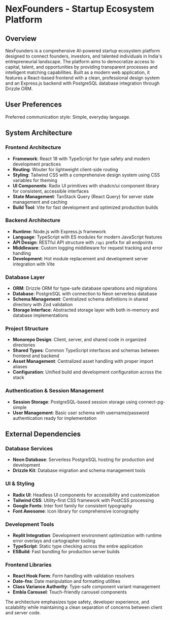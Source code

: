 # NexFounders - Startup Ecosystem Platform

## Overview

NexFounders is a comprehensive AI-powered startup ecosystem platform designed to connect founders, investors, and talented individuals in India's entrepreneurial landscape. The platform aims to democratize access to capital, talent, and opportunities by providing transparent processes and intelligent matching capabilities. Built as a modern web application, it features a React-based frontend with a clean, professional design system and an Express.js backend with PostgreSQL database integration through Drizzle ORM.

## User Preferences

Preferred communication style: Simple, everyday language.

## System Architecture

### Frontend Architecture
- **Framework**: React 18 with TypeScript for type safety and modern development practices
- **Routing**: Wouter for lightweight client-side routing
- **Styling**: Tailwind CSS with a comprehensive design system using CSS variables for theming
- **UI Components**: Radix UI primitives with shadcn/ui component library for consistent, accessible interfaces
- **State Management**: TanStack Query (React Query) for server state management and caching
- **Build Tool**: Vite for fast development and optimized production builds

### Backend Architecture
- **Runtime**: Node.js with Express.js framework
- **Language**: TypeScript with ES modules for modern JavaScript features
- **API Design**: RESTful API structure with `/api` prefix for all endpoints
- **Middleware**: Custom logging middleware for request tracking and error handling
- **Development**: Hot module replacement and development server integration with Vite

### Database Layer
- **ORM**: Drizzle ORM for type-safe database operations and migrations
- **Database**: PostgreSQL with connection to Neon serverless database
- **Schema Management**: Centralized schema definitions in shared directory with Zod validation
- **Storage Interface**: Abstracted storage layer with both in-memory and database implementations

### Project Structure
- **Monorepo Design**: Client, server, and shared code in organized directories
- **Shared Types**: Common TypeScript interfaces and schemas between frontend and backend
- **Asset Management**: Centralized asset handling with proper import aliases
- **Configuration**: Unified build and development configuration across the stack

### Authentication & Session Management
- **Session Storage**: PostgreSQL-based session storage using connect-pg-simple
- **User Management**: Basic user schema with username/password authentication ready for implementation

## External Dependencies

### Database Services
- **Neon Database**: Serverless PostgreSQL hosting for production and development
- **Drizzle Kit**: Database migration and schema management tools

### UI & Styling
- **Radix UI**: Headless UI components for accessibility and customization
- **Tailwind CSS**: Utility-first CSS framework with PostCSS processing
- **Google Fonts**: Inter font family for consistent typography
- **Font Awesome**: Icon library for comprehensive iconography

### Development Tools
- **Replit Integration**: Development environment optimization with runtime error overlays and cartographer tooling
- **TypeScript**: Static type checking across the entire application
- **ESBuild**: Fast bundling for production server builds

### Frontend Libraries
- **React Hook Form**: Form handling with validation resolvers
- **Date-fns**: Date manipulation and formatting utilities
- **Class Variance Authority**: Type-safe component variant management
- **Embla Carousel**: Touch-friendly carousel components

The architecture emphasizes type safety, developer experience, and scalability while maintaining a clean separation of concerns between client and server code.
